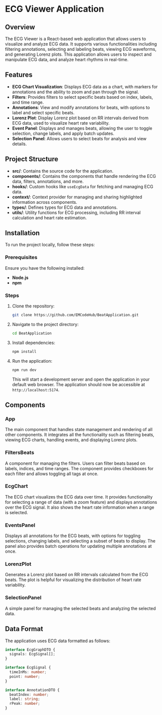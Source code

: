 # ECG Viewer Application

## Overview
The ECG Viewer is a React-based web application that allows users to visualize and analyze ECG data. It supports various functionalities including filtering annotations, selecting and labeling beats, viewing ECG waveforms, and generating Lorenz plots. This application allows users to inspect and manipulate ECG data, and analyze heart rhythms in real-time.

## Features
- **ECG Chart Visualization**: Displays ECG data as a chart, with markers for annotations and the ability to zoom and pan through the signal.
- **Filters**: Provides filters to select specific beats based on index, labels, and time range.
- **Annotations**: View and modify annotations for beats, with options to label and select specific beats.
- **Lorenz Plot**: Display Lorenz plot based on RR intervals derived from ECG data, used to visualize heart rate variability.
- **Event Panel**: Displays and manages beats, allowing the user to toggle selection, change labels, and apply batch updates.
- **Selection Panel**: Allows users to select beats for analysis and view details.

## Project Structure
- **src/**: Contains the source code for the application.
- **components/**: Contains the components that handle rendering the ECG data, filters, annotations, and more.
- **hooks/**: Custom hooks like `useEcgData` for fetching and managing ECG data.
- **context/**: Context provider for managing and sharing highlighted information across components.
- **types/**: Defines types for ECG data and annotations.
- **utils/**: Utility functions for ECG processing, including RR interval calculation and heart rate estimation.

## Installation
To run the project locally, follow these steps:

### Prerequisites
Ensure you have the following installed:
- **Node.js**
- **npm**

### Steps
1. Clone the repository:
    ```bash
    git clone https://github.com/EMCodeHub/BeatApplication.git
    ```
2. Navigate to the project directory:
    ```bash
    cd BeatApplication
    ```
3. Install dependencies:
    ```bash
    npm install
    ```
4. Run the application:
    ```bash
    npm run dev
    ```
    This will start a development server and open the application in your default web browser. The application should now be accessible at `http://localhost:5174`.

## Components

### App
The main component that handles state management and rendering of all other components. It integrates all the functionality such as filtering beats, viewing ECG charts, handling events, and displaying Lorenz plots.

### FiltersBeats
A component for managing the filters. Users can filter beats based on labels, indices, and time ranges. The component provides checkboxes for each filter and allows toggling all tags at once.

### EcgChart
The ECG chart visualizes the ECG data over time. It provides functionality for selecting a range of data (with a zoom feature) and displays annotations over the ECG signal. It also shows the heart rate information when a range is selected.

### EventsPanel
Displays all annotations for the ECG beats, with options for toggling selections, changing labels, and selecting a subset of beats to display. The panel also provides batch operations for updating multiple annotations at once.

### LorenzPlot
Generates a Lorenz plot based on RR intervals calculated from the ECG beats. The plot is helpful for visualizing the distribution of heart rate variability.

### SelectionPanel
A simple panel for managing the selected beats and analyzing the selected data.

## Data Format
The application uses ECG data formatted as follows:

```typescript
interface EcgGraphDTO {
  signals: EcgSignal[];
}

interface EcgSignal {
  timeInMs: number;
  point: number;
}

interface AnnotationDTO {
  beatIndex: number;
  label: string;
  rPeak: number;
}
